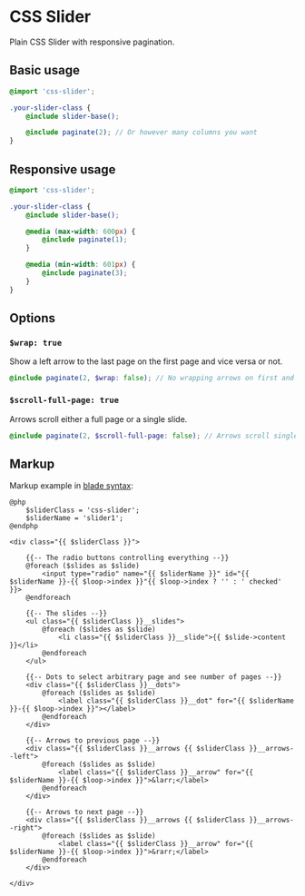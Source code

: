 CSS Slider
==========

Plain CSS Slider with responsive pagination.

## Basic usage

```scss
@import 'css-slider';

.your-slider-class {
	@include slider-base();

	@include paginate(2); // Or however many columns you want
}
```
## Responsive usage

```scss
@import 'css-slider';

.your-slider-class {
	@include slider-base();

	@media (max-width: 600px) {
		@include paginate(1);
	}

	@media (min-width: 601px) {
		@include paginate(3);
	}
}
```

## Options
### `$wrap: true`
Show a left arrow to the last page on the first page and vice versa or not.

```scss
@include paginate(2, $wrap: false); // No wrapping arrows on first and last slide
```

### `$scroll-full-page: true`
Arrows scroll either a full page or a single slide.

```scss
@include paginate(2, $scroll-full-page: false); // Arrows scroll single slides
```

## Markup
Markup example in [blade syntax](https://laravel.com/docs/master/blade):
```blade
@php
	$sliderClass = 'css-slider';
	$sliderName = 'slider1';
@endphp

<div class="{{ $sliderClass }}">

	{{-- The radio buttons controlling everything --}}
	@foreach ($slides as $slide)
		<input type="radio" name="{{ $sliderName }}" id="{{ $sliderName }}-{{ $loop->index }}"{{ $loop->index ? '' : ' checked' }}>
	@endforeach

	{{-- The slides --}}
	<ul class="{{ $sliderClass }}__slides">
		@foreach ($slides as $slide)
			<li class="{{ $sliderClass }}__slide">{{ $slide->content }}</li>
		@endforeach
	</ul>

	{{-- Dots to select arbitrary page and see number of pages --}}
	<div class="{{ $sliderClass }}__dots">
		@foreach ($slides as $slide)
			<label class="{{ $sliderClass }}__dot" for="{{ $sliderName }}-{{ $loop->index }}"></label>
		@endforeach
	</div>

	{{-- Arrows to previous page --}}
	<div class="{{ $sliderClass }}__arrows {{ $sliderClass }}__arrows--left">
		@foreach ($slides as $slide)
			<label class="{{ $sliderClass }}__arrow" for="{{ $sliderName }}-{{ $loop->index }}">&larr;</label>
		@endforeach
	</div>

	{{-- Arrows to next page --}}
	<div class="{{ $sliderClass }}__arrows {{ $sliderClass }}__arrows--right">
		@foreach ($slides as $slide)
			<label class="{{ $sliderClass }}__arrow" for="{{ $sliderName }}-{{ $loop->index }}">&rarr;</label>
		@endforeach
	</div>

</div>
```
